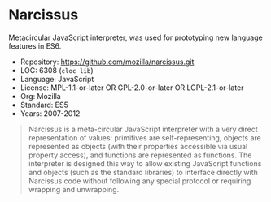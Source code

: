 # Narcissus

Metacircular JavaScript interpreter, was used for prototyping new language features in ES6.

* Repository: https://github.com/mozilla/narcissus.git
* LOC:        6308 (`cloc lib`)
* Language:   JavaScript
* License:    MPL-1.1-or-later OR GPL-2.0-or-later OR LGPL-2.1-or-later
* Org:        Mozilla
* Standard:   ES5
* Years:      2007-2012

> Narcissus is a meta-circular JavaScript interpreter with a very
> direct representation of values: primitives are self-representing,
> objects are represented as objects (with their properties accessible via
> usual property access), and functions are represented as functions. The
> interpreter is designed this way to allow existing JavaScript functions
> and objects (such as the standard libraries) to interface directly
> with Narcissus code without following any special protocol or requiring
> wrapping and unwrapping.
